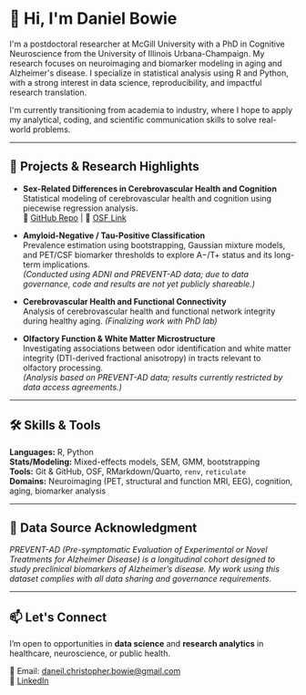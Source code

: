 # 👋 Hi, I'm Daniel Bowie

I'm a postdoctoral researcher at McGill University with a PhD in Cognitive Neuroscience from the University of Illinois Urbana-Champaign. My research focuses on neuroimaging and biomarker modeling in aging and Alzheimer's disease. I specialize in statistical analysis using R and Python, with a strong interest in data science, reproducibility, and impactful research translation.

I'm currently transitioning from academia to industry, where I hope to apply my analytical, coding, and scientific communication skills to solve real-world problems.

---

## 🔬 Projects & Research Highlights

- **Sex-Related Differences in Cerebrovascular Health and Cognition**  
  Statistical modeling of cerebrovascular health and cognition using piecewise regression analysis.  
  📂 [GitHub Repo](https://github.com/danielbowie/neurovascular_aging_NBD) | 🔗 [OSF Link](https://osf.io/q3sxj/)

- **Amyloid-Negative / Tau-Positive Classification**  
  Prevalence estimation using bootstrapping, Gaussian mixture models, and PET/CSF biomarker thresholds to explore A−/T+ status and its long-term implications.  
  *(Conducted using ADNI and PREVENT-AD data; due to data governance, code and results are not yet publicly shareable.)*
  
- **Cerebrovascular Health and Functional Connectivity**  
  Analysis of cerebrovascular health and functional network integrity during healthy aging. *(Finalizing work with PhD lab)*
  
- **Olfactory Function & White Matter Microstructure**  
  Investigating associations between odor identification and white matter integrity (DTI-derived fractional anisotropy) in tracts relevant to olfactory processing.  
  *(Analysis based on PREVENT-AD data; results currently restricted by data access agreements.)*


---

## 🛠️ Skills & Tools

**Languages:** R, Python  
**Stats/Modeling:** Mixed-effects models, SEM, GMM, bootstrapping  
**Tools:** Git & GitHub, OSF, RMarkdown/Quarto, `renv`, `reticulate`  
**Domains:** Neuroimaging (PET, structural and function MRI, EEG), cognition, aging, biomarker analysis

---

## 🧠 Data Source Acknowledgment

*PREVENT-AD (Pre-symptomatic Evaluation of Experimental or Novel Treatments for Alzheimer Disease) is a longitudinal cohort designed to study preclinical biomarkers of Alzheimer’s disease. My work using this dataset complies with all data sharing and governance requirements.*

---

## 📫 Let's Connect

I’m open to opportunities in **data science** and **research analytics** in healthcare, neuroscience, or public health.

📧 Email: daneil.christopher.bowie@gmail.com  
🔗 [LinkedIn](https://www.linkedin.com/in/daniel-bowie-86478819b)
